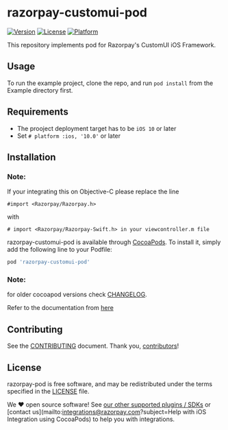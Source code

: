 # razorpay-customui-pod

[![Version](https://img.shields.io/cocoapods/v/razorpay-customui-pod.svg?style=flat)](https://cocoapods.org/pods/razorpay-customui-pod)
[![License](https://img.shields.io/cocoapods/l/razorpay-customui-pod.svg?style=flat)](https://cocoapods.org/pods/razorpay-customui-pod)
[![Platform](https://img.shields.io/cocoapods/p/razorpay-customui-pod.svg?style=flat)](https://cocoapods.org/pods/razorpay-customui-pod)

This repository implements pod for Razorpay's CustomUI iOS Framework.

## Usage

To run the example project, clone the repo, and run `pod install` from the Example directory first.

## Requirements

- The prooject deployment target has to be `iOS 10` or later
- Set `# platform :ios, '10.0'` or later

## Installation

### Note:

If your integrating this on Objective-C please replace the line

```
#import <Razorpay/Razorpay.h>
```

with

```
# import <Razorpay/Razorpay-Swift.h> in your viewcontroller.m file
```

razorpay-customui-pod is available through [CocoaPods](https://cocoapods.org). To install
it, simply add the following line to your Podfile:

```ruby
pod 'razorpay-customui-pod'
```

### Note:

for older cocoapod versions check [CHANGELOG](https://github.com/razorpay/razorpay-customui-pod/blob/master/CHANGELOG.md).

Refer to the documentation from [here](https://razorpay.com/docs/payment-gateway/ios-integration/standard/)

## Contributing

See the [CONTRIBUTING] document.
Thank you, [contributors]!

## License

razorpay-pod is free software, and may be redistributed
under the terms specified in the [LICENSE] file.

We :heart: open source software!
See [our other supported plugins / SDKs]
or [contact us](mailto:integrations@razorpay.com?subject=Help with iOS Integration using CocoaPods) to help you with integrations.

[cocoapods]: http://cocoapods.org
[razorpay.com/mobile]: https://razorpay.com/mobile
[contributing]: CONTRIBUTING.md
[contributors]: https://github.com/razorpay/razorpay-customui-pod/graphs/contributors
[license]: /LICENSE
[our other supported plugins / sdks]: https://razorpay.com/integrations "List of our supported integrations"
